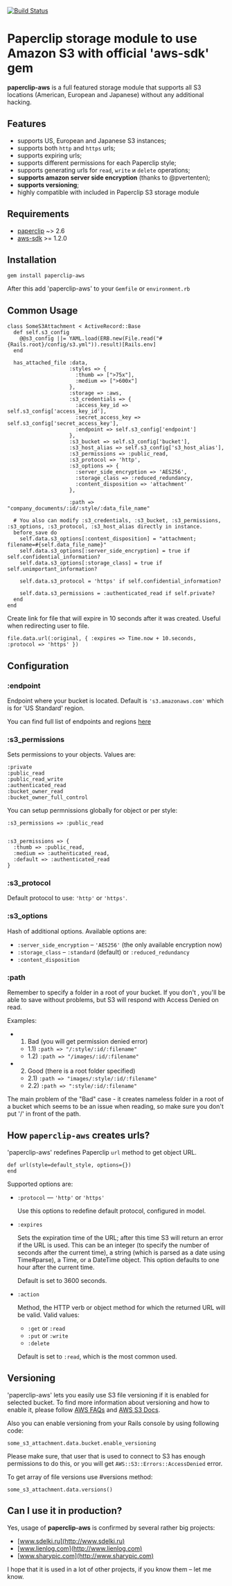 [![Build Status](https://secure.travis-ci.org/igor-alexandrov/paperclip-aws.png)](http://travis-ci.org/igor-alexandrov/paperclip-aws)

# Paperclip storage module to use Amazon S3 with official 'aws-sdk' gem #

**paperclip-aws** is a full featured storage module that supports all S3 locations (American, European and Japanese) without any additional hacking.

## Features ##
  
* supports US, European and Japanese S3 instances;
* supports both `http` and `https` urls;
* supports expiring urls;
* supports different permissions for each Paperclip style;
* supports generating urls for `read`, `write` и `delete` operations;
* **supports amazon server side encryption** (thanks to @pvertenten);
* **supports versioning**;
* highly compatible with included in Paperclip S3 storage module


## Requirements ##

* [paperclip][0] ~> 2.6
* [aws-sdk][1] >= 1.2.0

## Installation ##

    gem install paperclip-aws

After this add 'paperclip-aws' to your `Gemfile` or `environment.rb`
    
## Common Usage ##

    class SomeS3Attachment < ActiveRecord::Base
      def self.s3_config
        @@s3_config ||= YAML.load(ERB.new(File.read("#{Rails.root}/config/s3.yml")).result)[Rails.env]    
      end

      has_attached_file :data,
                        :styles => {
                          :thumb => [">75x"],
                          :medium => [">600x"]
                        },                    
                        :storage => :aws,
                        :s3_credentials => {
                          :access_key_id => self.s3_config['access_key_id'],
                          :secret_access_key => self.s3_config['secret_access_key'],
                          :endpoint => self.s3_config['endpoint']
                        },
                        :s3_bucket => self.s3_config['bucket'],                    
                        :s3_host_alias => self.s3_config['s3_host_alias'],
                        :s3_permissions => :public_read,
                        :s3_protocol => 'http',
                        :s3_options => {
                          :server_side_encryption => 'AES256',
                          :storage_class => :reduced_redundancy,
                          :content_disposition => 'attachment'
                        },
                        
                        :path => "company_documents/:id/:style/:data_file_name"  
                        
      # You also can modify :s3_credentials, :s3_bucket, :s3_permissions, :s3_options, :s3_protocol, :s3_host_alias directly in instance.
      before_save do
        self.data.s3_options[:content_disposition] = "attachment; filename=#{self.data_file_name}"
        self.data.s3_options[:server_side_encryption] = true if self.confidential_information?
        self.data.s3_options[:storage_class] = true if self.unimportant_information?
        
        self.data.s3_protocol = 'https' if self.confidential_information?
        
        self.data.s3_permissions = :authenticated_read if self.private?
      end                          
    end

Create link for file that will expire in 10 seconds after it was created. Useful when redirecting user to file.

    file.data.url(:original, { :expires => Time.now + 10.seconds, :protocol => 'https' })

                      
## Configuration ##

### :endpoint ###
Endpoint where your bucket is located. Default is `'s3.amazonaws.com'` which is for 'US Standard' region.

You can find full list of endpoints and regions [here](http://aws.amazon.com/articles/3912#s3)

### :s3_permissions  ###
Sets permissions to your objects. Values are:

    :private
    :public_read
    :public_read_write
    :authenticated_read
    :bucket_owner_read
    :bucket_owner_full_control

You can setup permnissions globally for object or per style:    

    :s3_permissions => :public_read
    
    
    :s3_permissions => {
      :thumb => :public_read,
      :medium => :authenticated_read,
      :default => :authenticated_read
    }
   
### :s3_protocol ###
Default protocol to use: `'http'` or `'https'`.

### :s3_options ###
Hash of additional options. Available options are:

* `:server_side_encryption` –  `'AES256'` (the only available encryption now)
* `:storage_class` – `:standard` (default) or `:reduced_redundancy`
* `:content_disposition`

### :path ###
Remember to specify a folder in a root of your bucket. If you don't , you'll be able to save without problems, 
but S3 will respond with Access Denied on read.

Examples:

* 1) Bad (you will get permission denied error)
  * 1.1) `:path => "/:style/:id/:filename"`
  * 1.2) `:path => "/images/:id/:filename"`

* 2) Good (there is a root folder specified)

  * 2.1) `:path => "images/:style/:id/:filename"`
  * 2.2) `:path => ":style/:id/:filename"`

The main problem of the "Bad" case - it creates nameless folder in a root of a bucket which seems to be an issue when reading, 
so make sure you don't put '/' in front of the path.


## How `paperclip-aws` creates urls? ##

'paperclip-aws' redefines Paperclip `url` method to get object URL.

    def url(style=default_style, options={})
    end

Supported options are:

* `:protocol` — `'http'` or `'https'`

  Use this options to redefine default protocol, configured in model.

* `:expires`

  Sets the expiration time of the URL; after this time S3 will return an error if the URL is used.  This can be an integer (to specify the number of seconds after the current time), a string (which is parsed as a date using Time#parse), a Time, or a DateTime object. This option defaults to one hour after the current time.
  
  Default is set to 3600 seconds.

* `:action`
  
  Method, the HTTP verb or object method for which the returned URL will be valid.  Valid values:
  
  * `:get` or `:read`
  * `:put` or `:write`
  * `:delete`
  
  Default is set to `:read`, which is the most common used.

## Versioning ##

'paperclip-aws' lets you easily use S3 file versioning if it is enabled for selected bucket.
To find more information about versioning and how to enable it, please follow [AWS FAQs](http://aws.amazon.com/s3/faqs/#What_is_Versioning) and [AWS S3 Docs](http://docs.amazonwebservices.com/AmazonS3/latest/dev/Versioning.html).

Also you can enable versioning from your Rails console by using following code:
  
    some_s3_attachment.data.bucket.enable_versioning
  
Please make sure, that user that is used to connect to S3 has enough permissions to do this, or you will get `AWS::S3::Errors::AccessDenied` error.
  
To get array of file versions use #versions method:
  
    some_s3_attachment.data.versions()

## Can I use it in production? ##

Yes, usage of **paperclip-aws** is confirmed by several rather big projects:

* [www.sdelki.ru](http://www.sdelki.ru)
* [www.lienlog.com](http://www.lienlog.com)
* [www.sharypic.com](http://www.sharypic.com)

I hope that it is used in a lot of other projects, if you know them – let me know.
    
[0]: https://github.com/thoughtbot/paperclip
[1]: https://github.com/amazonwebservices/aws-sdk-for-ruby